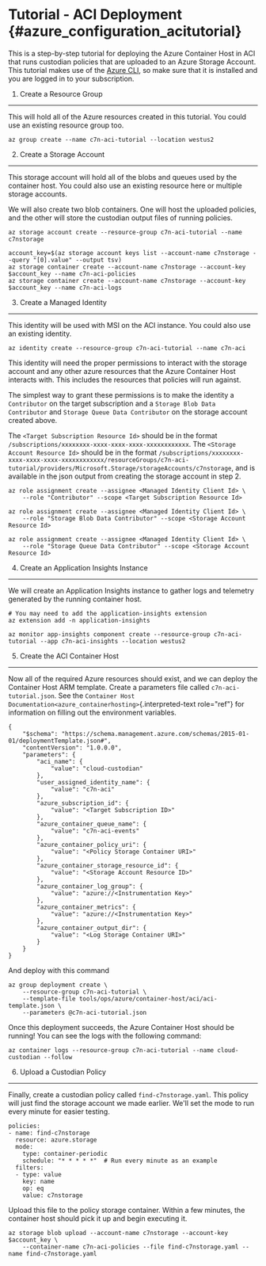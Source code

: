 Tutorial - ACI Deployment {#azure_configuration_acitutorial}
=========================

This is a step-by-step tutorial for deploying the Azure Container Host
in ACI that runs custodian policies that are uploaded to an Azure
Storage Account. This tutorial makes use of the [Azure
CLI](https://docs.microsoft.com/en-us/cli/azure/install-azure-cli?view=azure-cli-latest),
so make sure that it is installed and you are logged in to your
subscription.

1. Create a Resource Group
--------------------------

This will hold all of the Azure resources created in this tutorial. You
could use an existing resource group too.

``` {.bash}
az group create --name c7n-aci-tutorial --location westus2
```

2. Create a Storage Account
---------------------------

This storage account will hold all of the blobs and queues used by the
container host. You could also use an existing resource here or multiple
storage accounts.

We will also create two blob containers. One will host the uploaded
policies, and the other will store the custodian output files of running
policies.

``` {.bash}
az storage account create --resource-group c7n-aci-tutorial --name c7nstorage

account_key=$(az storage account keys list --account-name c7nstorage --query "[0].value" --output tsv)
az storage container create --account-name c7nstorage --account-key $account_key --name c7n-aci-policies
az storage container create --account-name c7nstorage --account-key $account_key --name c7n-aci-logs
```

3. Create a Managed Identity
----------------------------

This identity will be used with MSI on the ACI instance. You could also
use an existing identity.

``` {.bash}
az identity create --resource-group c7n-aci-tutorial --name c7n-aci
```

This identity will need the proper permissions to interact with the
storage account and any other azure resources that the Azure Container
Host interacts with. This includes the resources that policies will run
against.

The simplest way to grant these permissions is to make the identity a
`Contributor` on the target subscription and a
`Storage Blob Data Contributor` and `Storage Queue Data Contributor` on
the storage account created above.

The `<Target Subscription Resource Id>` should be in the format
`/subscriptions/xxxxxxxx-xxxx-xxxx-xxxx-xxxxxxxxxxxx`. The
`<Storage Account Resource Id>` should be in the format
`/subscriptions/xxxxxxxx-xxxx-xxxx-xxxx-xxxxxxxxxxxx/resourceGroups/c7n-aci-tutorial/providers/Microsoft.Storage/storageAccounts/c7nstorage`,
and is available in the json output from creating the storage account in
step 2.

``` {.bash}
az role assignment create --assignee <Managed Identity Client Id> \
    --role "Contributor" --scope <Target Subscription Resource Id>

az role assignment create --assignee <Managed Identity Client Id> \
    --role "Storage Blob Data Contributor" --scope <Storage Account Resource Id>

az role assignment create --assignee <Managed Identity Client Id> \
    --role "Storage Queue Data Contributor" --scope <Storage Account Resource Id>
```

4. Create an Application Insights Instance
------------------------------------------

We will create an Application Insights instance to gather logs and
telemetry generated by the running container host.

``` {.bash}
# You may need to add the application-insights extension
az extension add -n application-insights

az monitor app-insights component create --resource-group c7n-aci-tutorial --app c7n-aci-insights --location westus2    
```

5. Create the ACI Container Host
--------------------------------

Now all of the required Azure resources should exist, and we can deploy
the Container Host ARM template. Create a parameters file called
`c7n-aci-tutorial.json`. See the
`Container Host Documentation<azure_containerhosting>`{.interpreted-text
role="ref"} for information on filling out the environment variables.

``` {.json}
{
    "$schema": "https://schema.management.azure.com/schemas/2015-01-01/deploymentTemplate.json#",
    "contentVersion": "1.0.0.0",
    "parameters": {
        "aci_name": {
            "value": "cloud-custodian"
        },
        "user_assigned_identity_name": {
            "value": "c7n-aci"
        },
        "azure_subscription_id": {
            "value": "<Target Subscription ID>"
        },
        "azure_container_queue_name": {
            "value": "c7n-aci-events"
        },
        "azure_container_policy_uri": {
            "value": "<Policy Storage Container URI>"
        },
        "azure_container_storage_resource_id": {
            "value": "<Storage Account Resource ID>"
        },
        "azure_container_log_group": {
            "value": "azure://<Instrumentation Key>"
        },
        "azure_container_metrics": {
            "value": "azure://<Instrumentation Key>"
        },
        "azure_container_output_dir": {
            "value": "<Log Storage Container URI>"
        }
    }
}
```

And deploy with this command

``` {.bash}
az group deployment create \
    --resource-group c7n-aci-tutorial \
    --template-file tools/ops/azure/container-host/aci/aci-template.json \
    --parameters @c7n-aci-tutorial.json
```

Once this deployment succeeds, the Azure Container Host should be
running! You can see the logs with the following command:

``` {.bash}
az container logs --resource-group c7n-aci-tutorial --name cloud-custodian --follow
```

6. Upload a Custodian Policy
----------------------------

Finally, create a custodian policy called `find-c7nstorage.yaml`. This
policy will just find the storage account we made earlier. We\'ll set
the mode to run every minute for easier testing.

``` {.yaml}
policies:
- name: find-c7nstorage
  resource: azure.storage
  mode: 
    type: container-periodic
    schedule: "* * * * *"  # Run every minute as an example
  filters:
  - type: value
    key: name
    op: eq
    value: c7nstorage
```

Upload this file to the policy storage container. Within a few minutes,
the container host should pick it up and begin executing it.

``` {.bash}
az storage blob upload --account-name c7nstorage --account-key $account_key \
    --container-name c7n-aci-policies --file find-c7nstorage.yaml --name find-c7nstorage.yaml
```
